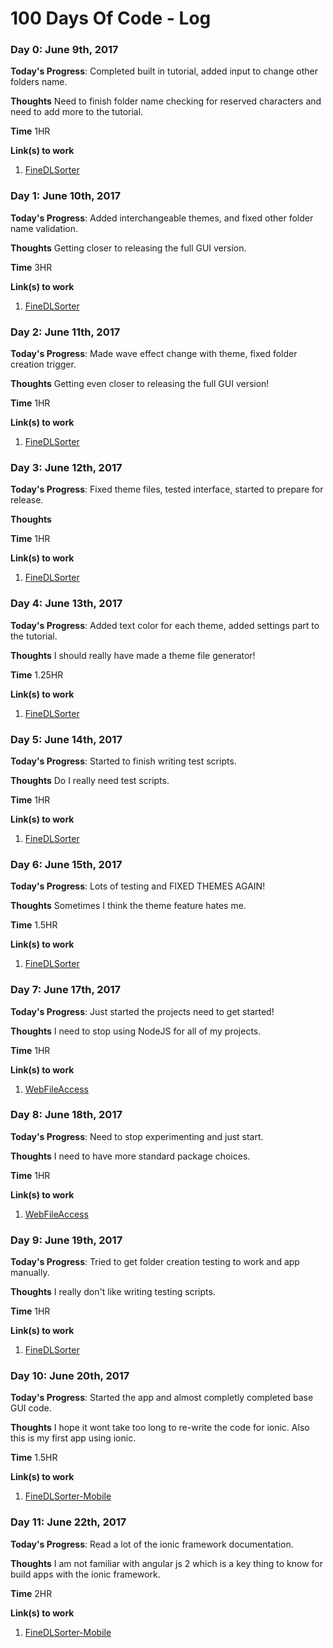# 100 Days Of Code - Log
### Day 0: June 9th, 2017

**Today's Progress**: Completed built in tutorial, added input to change other folders name.

**Thoughts** Need to finish folder name checking for reserved characters and need to add more to the tutorial.

**Time** 1HR

**Link(s) to work**
1. [FineDLSorter](https://github.com/BrandonCravener/FineDLSorter)

### Day 1: June 10th, 2017

**Today's Progress**: Added interchangeable themes, and fixed other folder name validation.

**Thoughts** Getting closer to releasing the full GUI version.

**Time** 3HR

**Link(s) to work**
1. [FineDLSorter](https://github.com/BrandonCravener/FineDLSorter)

### Day 2: June 11th, 2017

**Today's Progress**: Made wave effect change with theme, fixed folder creation trigger.

**Thoughts** Getting even closer to releasing the full GUI version!

**Time** 1HR

**Link(s) to work**
1. [FineDLSorter](https://github.com/BrandonCravener/FineDLSorter)

### Day 3: June 12th, 2017

**Today's Progress**: Fixed theme files, tested interface, started to prepare for release.

**Thoughts** 

**Time** 1HR

**Link(s) to work**
1. [FineDLSorter](https://github.com/BrandonCravener/FineDLSorter)

### Day 4: June 13th, 2017

**Today's Progress**: Added text color for each theme, added settings part to the tutorial.

**Thoughts** I should really have made a theme file generator!

**Time** 1.25HR

**Link(s) to work**
1. [FineDLSorter](https://github.com/BrandonCravener/FineDLSorter)

### Day 5: June 14th, 2017

**Today's Progress**: Started to finish writing test scripts.

**Thoughts** Do I really need test scripts.

**Time** 1HR

**Link(s) to work**
1. [FineDLSorter](https://github.com/BrandonCravener/FineDLSorter)

### Day 6: June 15th, 2017

**Today's Progress**: Lots of testing and FIXED THEMES AGAIN!

**Thoughts** Sometimes I think the theme feature hates me.

**Time** 1.5HR

**Link(s) to work**
1. [FineDLSorter](https://github.com/BrandonCravener/FineDLSorter)

### Day 7: June 17th, 2017

**Today's Progress**: Just started the projects need to get started!

**Thoughts** I need to stop using NodeJS for all of my projects.

**Time** 1HR

**Link(s) to work**
1. [WebFileAccess](https://github.com/BrandonCravener/WebFileAccess)

### Day 8: June 18th, 2017

**Today's Progress**: Need to stop experimenting and just start.

**Thoughts** I need to have more standard package choices.

**Time** 1HR

**Link(s) to work**
1. [WebFileAccess](https://github.com/BrandonCravener/WebFileAccess)

### Day 9: June 19th, 2017

**Today's Progress**: Tried to get folder creation testing to work and app manually.

**Thoughts** I really don't like writing testing scripts.

**Time** 1HR

**Link(s) to work**
1. [FineDLSorter](https://github.com/BrandonCravener/FineDLSorter)

### Day 10: June 20th, 2017

**Today's Progress**: Started the app and almost completly completed base GUI code.

**Thoughts** I hope it wont take too long to re-write the code for ionic. Also this is my first app using ionic.

**Time** 1.5HR

**Link(s) to work**
1. [FineDLSorter-Mobile](https://github.com/BrandonCravener/FineDLSorter-Mobile)

### Day 11: June 22th, 2017

**Today's Progress**: Read a lot of the ionic framework documentation.

**Thoughts** I am not familiar with angular js 2 which is a key thing to know for build apps with the ionic framework.

**Time** 2HR

**Link(s) to work**
1. [FineDLSorter-Mobile](https://github.com/BrandonCravener/FineDLSorter-Mobile)
